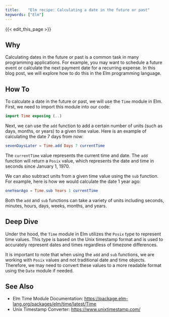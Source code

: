 ```yaml
---
title:    "Elm recipe: Calculating a date in the future or past"
keywords: ["Elm"]
---
```


{{< edit_this_page >}}

## Why
Calculating dates in the future or past is a common task in many programming applications. For example, you may want to schedule a future event or calculate the next payment date for a recurring expense. In this blog post, we will explore how to do this in the Elm programming language.

## How To
To calculate a date in the future or past, we will use the `Time` module in Elm. First, we need to import this module into our code:

```Elm
import Time exposing (..)
```

Next, we can use the `add` function to add a certain number of units (such as days, months, or years) to a given time value. Here is an example of calculating the date 7 days from now:

```Elm
sevenDaysLater = Time.add Days 7 currentTime
```

The `currentTime` value represents the current time and date. The `add` function will return a `Posix` value, which represents the date and time in seconds since January 1, 1970.

We can also subtract units from a given time value using the `sub` function. For example, here is how we would calculate the date 1 year ago:

```Elm
oneYearAgo = Time.sub Years 1 currentTime
```

Both the `add` and `sub` functions can take a variety of units including seconds, minutes, hours, days, weeks, months, and years.

## Deep Dive
Under the hood, the `Time` module in Elm utilizes the `Posix` type to represent time values. This type is based on the Unix timestamp format and is used to accurately represent dates and times regardless of timezone differences.

It is important to note that when using the `add` and `sub` functions, we are working with `Posix` values and not traditional date and time objects. Therefore, we may need to convert these values to a more readable format using the `Date` module if needed.

## See Also
- Elm Time Module Documentation: https://package.elm-lang.org/packages/elm/time/latest/Time
- Unix Timestamp Converter: https://www.unixtimestamp.com/